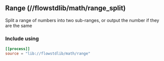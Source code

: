 ## Range (//flowstdlib/math/range_split)
Split a range of numbers into two sub-ranges, or output the number if they are the same
 
### Include using
```toml
[[process]]
source = "lib://flowstdlib/math/range"
```